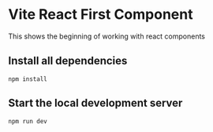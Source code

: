 # Vite React First Component

This shows the beginning of working with react components

## Install all dependencies

```
npm install
```

## Start the local development server

```
npm run dev
```
